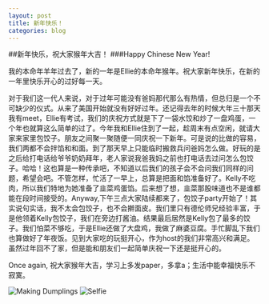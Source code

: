 ```yaml
---
layout: post
title: 新年快乐！
categories: blog
---
```


##新年快乐，祝大家猴年大吉！
###Happy Chinese New Year!

  我的本命年羊年过去了，新的一年是Ellie的本命年猴年。祝大家新年快乐，在新的一年里快乐开心的过好每一天。
  
  对于我们这一代人来说，对于过年可能没有爸妈那代那么有热情，但总归是一个不可缺少的仪式。从来了美国开始就没有好好过年。还记得去年的时候大年三十那天我有meet，Ellie有考试，我们的庆祝方式就是下了一袋水饺和炒了一盘鸡蛋，一个年也就算这么简单的过了。今年我和Ellie住到了一起，趁周末有点空闲，就请大家来家里包饺子。朋友之间聚一聚随便一同庆祝一下新年。可是说的比做的容易，我们两都不会拌馅和和面。到了那天早上只能临时搬救兵问爸妈怎么做。好玩的是之后给打电话给爷爷奶奶拜年，老人家说我爸我妈之前也打电话去过问怎么包饺子。哈哈！这也算是一种传承吧，不知道以后我们的孩子会不会问我们同样的问题，希望会吧。不管怎样，忙活了一早上，总算是把面和馅准备好了。Kelly不吃肉，所以我们特地为她准备了韭菜鸡蛋馅。后来想了想，韭菜那股味道也不是谁都能在段时间接受的。Anyway,下午三点大家陆续都来了，包饺子party开始了！其实说句实话，我不太会包饺子，也不会擀面皮。我们里只有德伦师兄经验丰富，于是他领着Kelly包饺子，我们在旁边打酱油。结果最后居然是Kelly包了最多的饺子。我们怕菜不够吃，于是Ellie还做了大盘鸡，我做了麻婆豆腐。手忙脚乱下我们也算做好了年夜饭。见到大家吃的玩挺开心，作为host的我们非常高兴和满足。虽然过年回不了家，但是能和朋友们一起简单庆祝一下还是挺开心的。
  
  Once again, 祝大家猴年大吉，学习上多发paper，多拿a；生活中能幸福快乐不寂寞。
  
![Making Dumplings]({{site.baseurl}}/images/dumpling.jpg)
![Selfie]({{site.baseurl}}/images/new_year_party.jpg)
